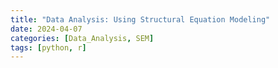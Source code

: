 ```yaml
---
title: "Data Analysis: Using Structural Equation Modeling"
date: 2024-04-07
categories: [Data_Analysis, SEM]
tags: [python, r]
---
```


